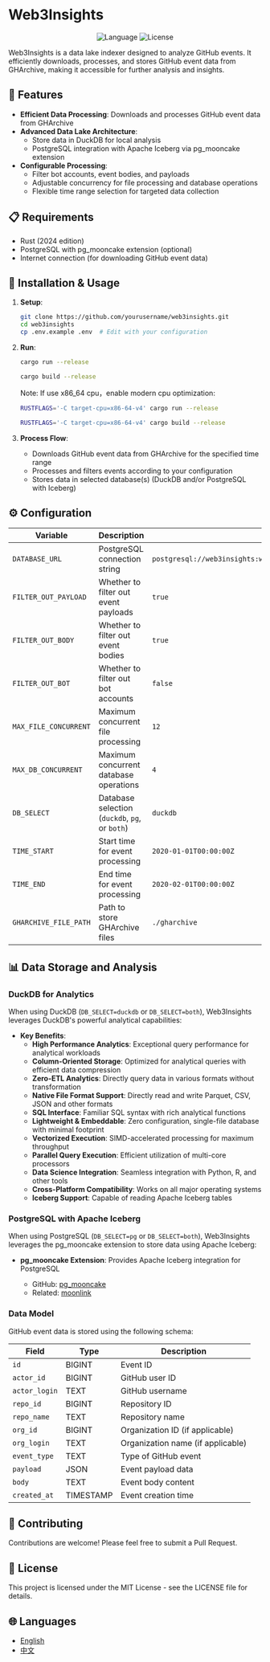# Web3Insights

<p align="center">
  <img src="https://img.shields.io/badge/language-Rust-orange.svg" alt="Language">
  <img src="https://img.shields.io/badge/license-MIT-blue.svg" alt="License">
</p>

Web3Insights is a data lake indexer designed to analyze GitHub events. It efficiently downloads, processes, and stores GitHub event data from GHArchive, making it accessible for further analysis and insights.

## 🚀 Features

- **Efficient Data Processing**: Downloads and processes GitHub event data from GHArchive
- **Advanced Data Lake Architecture**:
  - Store data in DuckDB for local analysis
  - PostgreSQL integration with Apache Iceberg via pg_mooncake extension
- **Configurable Processing**:
  - Filter bot accounts, event bodies, and payloads
  - Adjustable concurrency for file processing and database operations
  - Flexible time range selection for targeted data collection

## 📋 Requirements

- Rust (2024 edition)
- PostgreSQL with pg_mooncake extension (optional)
- Internet connection (for downloading GitHub event data)

## 🔧 Installation & Usage

1. **Setup**:

   ```bash
   git clone https://github.com/yourusername/web3insights.git
   cd web3insights
   cp .env.example .env  # Edit with your configuration
   ```

2. **Run**:

   ```bash
   cargo run --release
   ```

   ```bash
   cargo build --release
   ```

   Note:
   If use x86_64 cpu，enable modern cpu optimization:

   ```bash
   RUSTFLAGS='-C target-cpu=x86-64-v4' cargo run --release
   ```

   ```bash
   RUSTFLAGS='-C target-cpu=x86-64-v4' cargo build --release
   ```

3. **Process Flow**:
   - Downloads GitHub event data from GHArchive for the specified time range
   - Processes and filters events according to your configuration
   - Stores data in selected database(s) (DuckDB and/or PostgreSQL with Iceberg)

## ⚙️ Configuration

| Variable              | Description                                    | Default                                                         |
| --------------------- | ---------------------------------------------- | --------------------------------------------------------------- |
| `DATABASE_URL`        | PostgreSQL connection string                   | `postgresql://web3insights:web3insights@localhost/web3insights` |
| `FILTER_OUT_PAYLOAD`  | Whether to filter out event payloads           | `true`                                                          |
| `FILTER_OUT_BODY`     | Whether to filter out event bodies             | `true`                                                          |
| `FILTER_OUT_BOT`      | Whether to filter out bot accounts             | `false`                                                         |
| `MAX_FILE_CONCURRENT` | Maximum concurrent file processing             | `12`                                                            |
| `MAX_DB_CONCURRENT`   | Maximum concurrent database operations         | `4`                                                             |
| `DB_SELECT`           | Database selection (`duckdb`, `pg`, or `both`) | `duckdb`                                                        |
| `TIME_START`          | Start time for event processing                | `2020-01-01T00:00:00Z`                                          |
| `TIME_END`            | End time for event processing                  | `2020-02-01T00:00:00Z`                                          |
| `GHARCHIVE_FILE_PATH` | Path to store GHArchive files                  | `./gharchive`                                                   |

## 📊 Data Storage and Analysis

### DuckDB for Analytics

When using DuckDB (`DB_SELECT=duckdb` or `DB_SELECT=both`), Web3Insights leverages DuckDB's powerful analytical capabilities:

- **Key Benefits**:
  - **High Performance Analytics**: Exceptional query performance for analytical workloads
  - **Column-Oriented Storage**: Optimized for analytical queries with efficient data compression
  - **Zero-ETL Analytics**: Directly query data in various formats without transformation
  - **Native File Format Support**: Directly read and write Parquet, CSV, JSON and other formats
  - **SQL Interface**: Familiar SQL syntax with rich analytical functions
  - **Lightweight & Embeddable**: Zero configuration, single-file database with minimal footprint
  - **Vectorized Execution**: SIMD-accelerated processing for maximum throughput
  - **Parallel Query Execution**: Efficient utilization of multi-core processors
  - **Data Science Integration**: Seamless integration with Python, R, and other tools
  - **Cross-Platform Compatibility**: Works on all major operating systems
  - **Iceberg Support**: Capable of reading Apache Iceberg tables

### PostgreSQL with Apache Iceberg

When using PostgreSQL (`DB_SELECT=pg` or `DB_SELECT=both`), Web3Insights leverages the pg_mooncake extension to store data using Apache Iceberg:

- **pg_mooncake Extension**: Provides Apache Iceberg integration for PostgreSQL

  - GitHub: [pg_mooncake](https://github.com/Mooncake-Labs/pg_mooncake)
  - Related: [moonlink](https://github.com/Mooncake-Labs/moonlink)

### Data Model

GitHub event data is stored using the following schema:

| Field         | Type      | Description                       |
| ------------- | --------- | --------------------------------- |
| `id`          | BIGINT    | Event ID                          |
| `actor_id`    | BIGINT    | GitHub user ID                    |
| `actor_login` | TEXT      | GitHub username                   |
| `repo_id`     | BIGINT    | Repository ID                     |
| `repo_name`   | TEXT      | Repository name                   |
| `org_id`      | BIGINT    | Organization ID (if applicable)   |
| `org_login`   | TEXT      | Organization name (if applicable) |
| `event_type`  | TEXT      | Type of GitHub event              |
| `payload`     | JSON      | Event payload data                |
| `body`        | TEXT      | Event body content                |
| `created_at`  | TIMESTAMP | Event creation time               |

## 🤝 Contributing

Contributions are welcome! Please feel free to submit a Pull Request.

## 📜 License

This project is licensed under the MIT License - see the LICENSE file for details.

## 🌐 Languages

- [English](README.md)
- [中文](README_CN.md)
